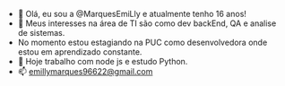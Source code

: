 - 👋 Olá, eu sou a @MarquesEmiLly e atualmente tenho 16 anos! 
- 👀 Meus interesses na área de TI são como dev backEnd, QA e analise de sistemas.
- No momento estou estagiando na PUC como desenvolvedora onde estou em aprendizado constante.
- 🌱 Hoje trabalho com node js e estudo Python.
- 📫 emillymarques96622@gmail.com

<!---
MarquesEmiLly/MarquesEmiLly is a ✨ special ✨ repository because its `README.md` (this file) appears on your GitHub profile.
You can click the Preview link to take a look at your changes.
--->

